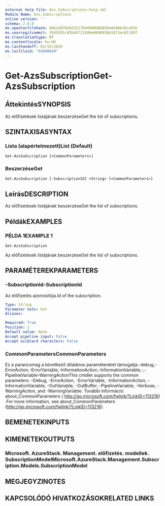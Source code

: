 ```yaml
---
external help file: Azs.Subscriptions-help.xml
Module Name: Azs.Subscriptions
online version: ''
schema: 2.0.0
ms.openlocfilehash: 88ba307bb9232176d4900b80856e0e08b3dc445b
ms.sourcegitcommit: fb95591c45bb5f12b98e0690938d18f2ec611897
ms.translationtype: MT
ms.contentlocale: hu-HU
ms.lasthandoff: 03/15/2020
ms.locfileid: "93840649"
---
```

# <span data-ttu-id="e6ca5-101">Get-AzsSubscription</span><span class="sxs-lookup"><span data-stu-id="e6ca5-101">Get-AzsSubscription</span></span>

## <span data-ttu-id="e6ca5-102">Áttekintés</span><span class="sxs-lookup"><span data-stu-id="e6ca5-102">SYNOPSIS</span></span>
<span data-ttu-id="e6ca5-103">Az előfizetések listájának beszerzése</span><span class="sxs-lookup"><span data-stu-id="e6ca5-103">Get the list of subscriptions.</span></span>

## <span data-ttu-id="e6ca5-104">SZINTAXISA</span><span class="sxs-lookup"><span data-stu-id="e6ca5-104">SYNTAX</span></span>

### <span data-ttu-id="e6ca5-105">Lista (alapértelmezett)</span><span class="sxs-lookup"><span data-stu-id="e6ca5-105">List (Default)</span></span>
```
Get-AzsSubscription [<CommonParameters>]
```

### <span data-ttu-id="e6ca5-106">Beszerzése</span><span class="sxs-lookup"><span data-stu-id="e6ca5-106">Get</span></span>
```
Get-AzsSubscription [-SubscriptionId] <String> [<CommonParameters>]
```

## <span data-ttu-id="e6ca5-107">Leírás</span><span class="sxs-lookup"><span data-stu-id="e6ca5-107">DESCRIPTION</span></span>
<span data-ttu-id="e6ca5-108">Az előfizetések listájának beszerzése</span><span class="sxs-lookup"><span data-stu-id="e6ca5-108">Get the list of subscriptions.</span></span>

## <span data-ttu-id="e6ca5-109">Példák</span><span class="sxs-lookup"><span data-stu-id="e6ca5-109">EXAMPLES</span></span>

### <span data-ttu-id="e6ca5-110">PÉLDA 1</span><span class="sxs-lookup"><span data-stu-id="e6ca5-110">EXAMPLE 1</span></span>
```
Get-AzsSubscription
```

<span data-ttu-id="e6ca5-111">Az előfizetések listájának beszerzése</span><span class="sxs-lookup"><span data-stu-id="e6ca5-111">Get the list of subscriptions.</span></span>

## <span data-ttu-id="e6ca5-112">PARAMÉTEREK</span><span class="sxs-lookup"><span data-stu-id="e6ca5-112">PARAMETERS</span></span>

### <span data-ttu-id="e6ca5-113">-SubscriptionId</span><span class="sxs-lookup"><span data-stu-id="e6ca5-113">-SubscriptionId</span></span>
<span data-ttu-id="e6ca5-114">Az előfizetés azonosítója.</span><span class="sxs-lookup"><span data-stu-id="e6ca5-114">Id of the subscription.</span></span>

```yaml
Type: String
Parameter Sets: Get
Aliases:

Required: True
Position: 1
Default value: None
Accept pipeline input: False
Accept wildcard characters: False
```

### <span data-ttu-id="e6ca5-115">CommonParameters</span><span class="sxs-lookup"><span data-stu-id="e6ca5-115">CommonParameters</span></span>
<span data-ttu-id="e6ca5-116">Ez a parancsmag a következő általános paramétereket támogatja:-debug,-ErrorAction,-ErrorVariable,-InformationAction,-InformationVariable,-,-PipelineVariable-WarningAction</span><span class="sxs-lookup"><span data-stu-id="e6ca5-116">This cmdlet supports the common parameters: -Debug, -ErrorAction, -ErrorVariable, -InformationAction, -InformationVariable, -OutVariable, -OutBuffer, -PipelineVariable, -Verbose, -WarningAction, and -WarningVariable.</span></span> <span data-ttu-id="e6ca5-117">További információ: about_CommonParameters ( http://go.microsoft.com/fwlink/?LinkID=113216) .</span><span class="sxs-lookup"><span data-stu-id="e6ca5-117">For more information, see about_CommonParameters (http://go.microsoft.com/fwlink/?LinkID=113216).</span></span>

## <span data-ttu-id="e6ca5-118">BEMENETEK</span><span class="sxs-lookup"><span data-stu-id="e6ca5-118">INPUTS</span></span>

## <span data-ttu-id="e6ca5-119">KIMENETEK</span><span class="sxs-lookup"><span data-stu-id="e6ca5-119">OUTPUTS</span></span>

### <span data-ttu-id="e6ca5-120">Microsoft. AzureStack. Management. előfizetés. modellek. SubscriptionModel</span><span class="sxs-lookup"><span data-stu-id="e6ca5-120">Microsoft.AzureStack.Management.Subscription.Models.SubscriptionModel</span></span>

## <span data-ttu-id="e6ca5-121">MEGJEGYZI</span><span class="sxs-lookup"><span data-stu-id="e6ca5-121">NOTES</span></span>

## <span data-ttu-id="e6ca5-122">KAPCSOLÓDÓ HIVATKOZÁSOK</span><span class="sxs-lookup"><span data-stu-id="e6ca5-122">RELATED LINKS</span></span>

